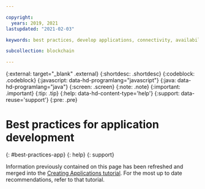 ```yaml
---

copyright:
  years: 2019, 2021
lastupdated: "2021-02-03"

keywords: best practices, develop applications, connectivity, availability, mutual TLS, CouchDB

subcollection: blockchain

---
```


{:external: target="_blank" .external}
{:shortdesc: .shortdesc}
{:codeblock: .codeblock}
{:javascript: data-hd-programlang="javascript"}
{:java: data-hd-programlang="java"}
{:screen: .screen}
{:note: .note}
{:important: .important}
{:tip: .tip}
{:help: data-hd-content-type='help'}
{:support: data-reuse='support'}
{:pre: .pre}


# Best practices for application development
{: #best-practices-app}
{: help}
{: support}



Information previously contained on this page has been refreshed and merged into the [Creating Applications tutorial](/docs/blockchain?topic=blockchain-ibp-console-app). For the most up to date recommendations, refer to that tutorial.
